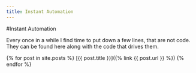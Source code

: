 ```yaml
---
title: Instant Automation
---
```

#Instant Automation

Every once in a while I find time to put down a few lines, that are not code. They can be found here along with the code that drives them.



{% for post in site.posts %}
[{{ post.title }}]({% link {{ post.url }} %})
{% endfor %}
